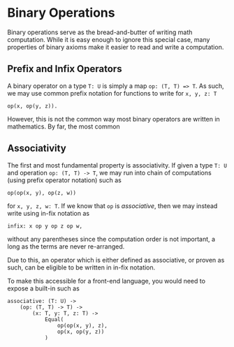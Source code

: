 # Binary Operations

Binary operations serve as the bread-and-butter of writing math computation.
While it is easy enough to ignore this special case,
many properties of binary axioms make it easier to read and write a computation.

## Prefix and Infix Operators

A binary operator on a type `T: U` is simply a map `op: (T, T) => T`.
As such, we may use common prefix notation for functions to write for `x, y, z: T`

```
op(x, op(y, z)).
```

However, this is not the common way most binary operators are written in mathematics.
By far, the most common

## Associativity

The first and most fundamental property is associativity.
If given a type `T: U` and operation `op: (T, T) -> T`,
we may run into chain of computations (using prefix operator notation) such as

```
op(op(x, y), op(z, w))
```

for `x, y, z, w: T`.
If we know that `op` is _associative_, then we may instead write using in-fix notation as

```
infix: x op y op z op w,
```

without any parentheses since the computation order is not important,
a long as the terms are never re-arranged.

Due to this, an operator which is either defined as associative,
or proven as such,
can be eligible to be written in in-fix notation.

To make this accessible for a front-end language,
you would need to expose a built-in such as

```
associative: (T: U) ->
    (op: (T, T) -> T) ->
        (x: T, y: T, z: T) ->
            Equal(
                op(op(x, y), z),
                op(x, op(y, z))
            )
```
